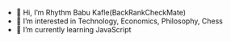 - 👋 Hi, I’m Rhythm Babu Kafle(BackRankCheckMate)
- 👀 I’m interested in Technology, Economics, Philosophy, Chess
- 🌱 I’m currently learning JavaScript

<!---
BackRankCheckMate/BackRankCheckMate is a ✨ special ✨ repository because its `README.md` (this file) appears on your GitHub profile.
You can click the Preview link to take a look at your changes.
--->
